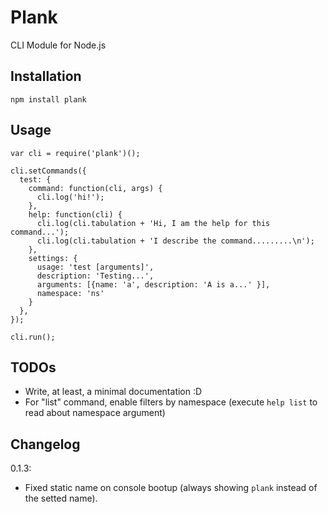 Plank
=====

CLI Module for Node.js

Installation
------------

    npm install plank

Usage
-----

    var cli = require('plank')();  

    cli.setCommands({  
      test: {  
        command: function(cli, args) {  
          cli.log('hi!');  
        },  
        help: function(cli) {  
          cli.log(cli.tabulation + 'Hi, I am the help for this command...');  
          cli.log(cli.tabulation + 'I describe the command.........\n');  
        },  
        settings: {  
          usage: 'test [arguments]',  
          description: 'Testing...',  
          arguments: [{name: 'a', description: 'A is a...' }],  
          namespace: 'ns'  
        }  
      },  
    });  
    
    cli.run();

TODOs
-----

* Write, at least, a minimal documentation :D
* For "list" command, enable filters by namespace (execute `help list` to read about namespace argument)

Changelog
---------

0.1.3:
* Fixed static name on console bootup (always showing `plank` instead of the setted name).